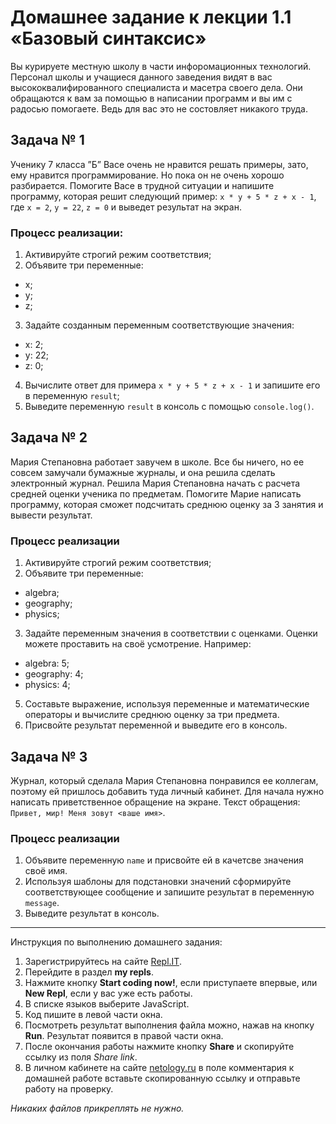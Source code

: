 # Домашнее задание к лекции 1.1 «Базовый синтаксис»

Вы курируете местную школу в части инфоромационных технологий. Персонал школы и учащиеся данного заведения видят в вас высококвалифированного специалиста и масетра своего дела. Они обращаются к вам за помощью в написании программ и вы им с радосью помогаете. Ведь для вас это не состовляет никакого труда.

## Задача № 1
Ученику 7 класса ”Б” Васе очень не нравится решать примеры, зато, ему нравится программирование. Но пока он не очень хорошо разбирается. Помогите Васе в трудной ситуации и напишите программу, которая решит следующий пример: `x * y + 5 * z + x - 1`, где `x = 2`, `y = 22`, `z = 0` и выведет результат на экран.

### Процесс реализации:
1. Активируйте строгий режим соответствия;
2. Объявите три переменные:
  * x;
  * y;
  * z;
3. Задайте созданным переменным соответствующие значения:
  * x: 2;
  * y: 22;
  * z: 0;
4. Вычислите ответ для примера `x * y + 5 * z + x - 1` и запишите его в переменную `result`;
5. Выведите переменную `result` в консоль с помощью `console.log()`.

## Задача № 2
Мария Степановна работает завучем в школе. Все бы ничего, но ее совсем замучали бумажные журналы, и она решила сделать электронный журнал. Решила Мария Степановна начать с расчета средней оценки ученика по предметам. Помогите Марие написать программу, которая сможет подсчитать среднюю оценку за 3 занятия и вывести результат.

### Процесс реализации
1. Активируйте строгий режим соответствия;
2. Объявите три переменные:
  * algebra;
  * geography;
  * physics;
3. Задайте переменным значения в соответствии с оценками. Оценки можете проставить на своё усмотрение. Например:
  * algebra: 5;
  * geography: 4;
  * physics: 4;
5. Составьте выражение, используя переменные и математические операторы и вычислите среднюю оценку за три предмета.
6. Присвойте результат переменной и выведите его в консоль.

## Задача № 3
Журнал, который сделала Мария Степановна понравился ее коллегам, поэтому ей пришлось добавить туда личный кабинет. Для начала нужно написать приветственное обращение на экране. Текст обращения: `Привет, мир! Меня зовут <ваше имя>`.

### Процесс реализации
1. Объявите переменную `name` и присвойте ей в качетсве значения своё имя.
2. Используя шаблоны для подстановки значений сформируйте соответствующее сообщение и запишите результат в переменную `message`.
3. Выведите результат в консоль.

---
Инструкция по выполнению домашнего задания:

1. Зарегистрируйтесь на сайте [Repl.IT](https://repl.it/).
2. Перейдите в раздел **my repls**.
3. Нажмите кнопку **Start coding now!**, если приступаете впервые, или **New Repl**, если у вас уже есть работы.
4. В списке языков выберите JavaScript.
5. Код пишите в левой части окна.
6. Посмотреть результат выполнения файла можно, нажав на кнопку **Run**. Результат появится в правой части окна.
7. После окончания работы нажмите кнопку **Share** и скопируйте ссылку из поля *Share link*.
8. В личном кабинете на сайте [netology.ru](http://netology.ru/) в поле комментария к домашней работе вставьте скопированную ссылку и отправьте работу на проверку.

*Никаких файлов прикреплять не нужно.*